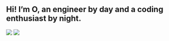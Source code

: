 ## Hi! I’m O, an engineer by day and a coding enthusiast by night.

<picture>
  <source
    srcset="https://github-readme-stats.vercel.app/api?username=oMaN-Rod&show_icons=true&theme=dark&rank_icon=github"
    media="(prefers-color-scheme: dark), (prefers-color-scheme: no-preference)"
  />
  <source
    srcset="https://github-readme-stats.vercel.app/api?username=oMaN-Rod&show_icons=true"
    media="(prefers-color-scheme: light)"
  />
  <img src="https://github-readme-stats.vercel.app/api?username=oMaN-Rod&show_icons=true" />
</picture>

<picture>
  <source
    srcset="https://github-readme-stats.vercel.app/api/top-langs/?username=oMaN-Rod&langs_count=12&show_icons=true&layout=compact&theme=dark"
    media="(prefers-color-scheme: dark), (prefers-color-scheme: no-preference)"
  />
  <source
    srcset="https://github-readme-stats.vercel.app/api/top-langs/?username=oMaN-Rod&langs_count=12&show_icons=true&layout=compact"
    media="(prefers-color-scheme: light)"
  />
  <img src="https://github-readme-stats.vercel.app/api/top-langs/?username=oMaN-Rod&langs_count=12&show_icons=true&layout=compact" />
</picture>

